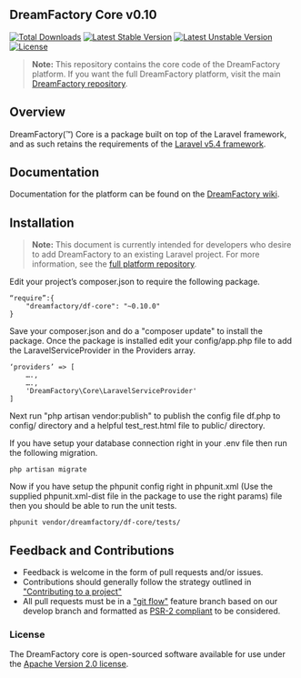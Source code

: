 ## DreamFactory Core v0.10

[![Total Downloads](https://poser.pugx.org/dreamfactory/df-core/d/total.svg)](https://packagist.org/packages/dreamfactory/df-core)
[![Latest Stable Version](https://poser.pugx.org/dreamfactory/df-core/v/stable.svg)](https://packagist.org/packages/dreamfactory/df-core)
[![Latest Unstable Version](https://poser.pugx.org/dreamfactory/df-core/v/unstable.svg)](https://packagist.org/packages/dreamfactory/df-core)
[![License](https://poser.pugx.org/dreamfactory/df-core/license.svg)](http://www.apache.org/licenses/LICENSE-2.0)

> **Note:** This repository contains the core code of the DreamFactory platform. If you want the full DreamFactory platform, visit the main [DreamFactory repository](https://github.com/dreamfactorysoftware/dreamfactory).

## Overview

DreamFactory(™) Core is a package built on top of the Laravel framework, and as such retains the requirements of the [Laravel v5.4 framework](https://github.com/laravel/framework). 

## Documentation

Documentation for the platform can be found on the [DreamFactory wiki](http://wiki.dreamfactory.com).

## Installation

> **Note:** This document is currently intended for developers who desire to add DreamFactory to an existing Laravel project. 
For more information, see the [full platform repository](https://github.com/dreamfactorysoftware/dreamfactory).


Edit your project’s composer.json to require the following package.

	“require”:{
		"dreamfactory/df-core": "~0.10.0"
	}

Save your composer.json and do a "composer update" to install the package.
Once the package is installed edit your config/app.php file to add the LaravelServiceProvider in the Providers array.

	‘providers’ => [
		….,
		….,
		'DreamFactory\Core\LaravelServiceProvider'
	]

Next run "php artisan vendor:publish" to publish the config file df.php to config/ directory and a helpful test_rest.html file to public/ directory.

If you have setup your database connection right in your .env file then run the following migration.
	
	php artisan migrate

Now if you have setup the phpunit config right in phpunit.xml (Use the supplied phpunit.xml-dist file in the package to use the right params) file then you should be able to run the unit tests.

	phpunit vendor/dreamfactory/df-core/tests/

## Feedback and Contributions

* Feedback is welcome in the form of pull requests and/or issues.
* Contributions should generally follow the strategy outlined in ["Contributing to a project"](https://help.github.com/articles/fork-a-repo#contributing-to-a-project)
* All pull requests must be in a ["git flow"](https://github.com/nvie/gitflow) feature branch based on our develop branch and formatted as [PSR-2 compliant](http://www.php-fig.org/psr/psr-2/) to be considered.

### License

The DreamFactory core is open-sourced software available for use under the [Apache Version 2.0 license](http://www.apache.org/licenses/LICENSE-2.0).
